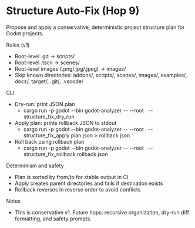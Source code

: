 # Structure Auto-Fix (Hop 9)

Propose and apply a conservative, deterministic project structure plan for Godot projects.

Rules (v1)
- Root-level .gd -> scripts/
- Root-level .tscn -> scenes/
- Root-level images (.png/.jpg/.jpeg) -> images/
- Skip known directories: addons/, scripts/, scenes/, images/, examples/, docs/, target/, .git/, .vscode/

CLI
- Dry-run: print JSON plan
  - cargo run -p godot --bin godot-analyzer -- --root . --structure_fix_dry_run
- Apply plan: prints rollback JSON to stdout
  - cargo run -p godot --bin godot-analyzer -- --root . --structure_fix_apply plan.json > rollback.json
- Roll back using rollback plan
  - cargo run -p godot --bin godot-analyzer -- --root . --structure_fix_rollback rollback.json

Determinism and safety
- Plan is sorted by from/to for stable output in CI
- Apply creates parent directories and fails if destination exists
- Rollback reverses in reverse order to avoid conflicts

Notes
- This is conservative v1. Future hops: recursive organization, dry-run diff formatting, and safety prompts.
